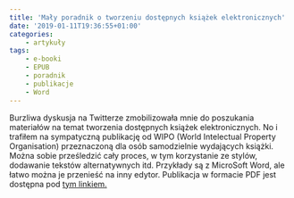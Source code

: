 ```yaml
---
title: 'Mały poradnik o tworzeniu dostępnych książek elektronicznych'
date: '2019-01-11T19:36:55+01:00'
categories:
    - artykuły
tags:
    - e-booki
    - EPUB
    - poradnik
    - publikacje
    - Word
---
```


Burzliwa dyskusja na Twitterze zmobilizowała mnie do poszukania materiałów na temat tworzenia dostępnych książek elektronicznych. No i trafiłem na sympatyczną publikację od WIPO (World Intelectual Property Organisation) przeznaczoną dla osób samodzielnie wydających książki. Można sobie prześledzić cały proces, w tym korzystanie ze stylów, dodawanie tekstów alternatywnych itd. Przykłady są z MicroSoft Word, ale łatwo można je przenieść na inny edytor. Publikacja w formacie PDF jest dostępna pod [tym linkiem.](https://www.internationalauthors.org/wp-content/uploads/2017/11/Accessible-eBook-Guidelines-for-Self-Publishing-Authors.pdf)
